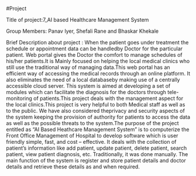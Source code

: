 #Project

Title of project:7_AI based Healthcare Management System

Group Members: Panav Iyer, Shefali Rane and Bhaskar Khekale

Brief Description about project : When the patient goes under treatment the schedule or appointment data can be handledby Doctor for the particular patient. Web portal gives the Doctor the comfort to manage schedules of his/her patients.It is Mainly focused on helping the local medical clinics who still use the traditional way of managing data.This web portal has an efficient way of accessing the medical records through an online platform. It also eliminates the need of a local databaseby making use of a centrally accessible cloud server. This system is aimed at developing a set of modules which can facilitate the diagnosis for the doctors through tele-monitoring of patients.This project deals with the management aspect for the local clinics.This project is very helpful to both Medical staff as well as to the public. We have also considered theprivacy and security aspects of the system keeping the provision of authority for patients to access the data as well as the possible threats to the system.The purpose of the project entitled as “AI Based Heathcare Management System” is to computerize the Front Office
Management of Hospital to develop software which is user friendly simple, fast, and cost – effective. It deals with the collection of patient’s information like add patient, update patient, delete patient, search patient, view patient diagnosis, etc. Traditionally, it was done
manually. The main function of the system is register and store patient details and doctor details and retrieve these details as and when required.


